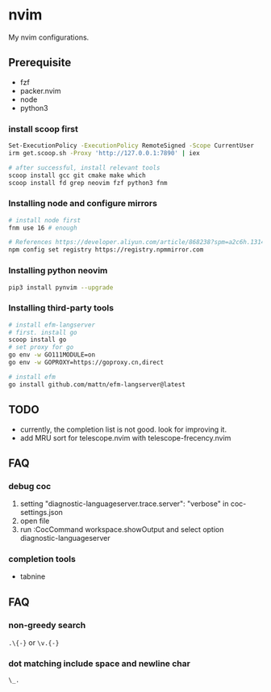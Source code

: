 # nvim

My nvim configurations.

## Prerequisite
* fzf
* packer.nvim
* node
* python3

### install scoop first
```bash
Set-ExecutionPolicy -ExecutionPolicy RemoteSigned -Scope CurrentUser
irm get.scoop.sh -Proxy 'http://127.0.0.1:7890' | iex

# after successful, install relevant tools
scoop install gcc git cmake make which
scoop install fd grep neovim fzf python3 fnm
```

### Installing node and configure mirrors


```bash
# install node first
fnm use 16 # enough

# References https://developer.aliyun.com/article/868238?spm=a2c6h.13148508.0.0.66e84f0ehbA8XI
npm config set registry https://registry.npmmirror.com
```


### Installing python neovim
``` bash
pip3 install pynvim --upgrade
```
### Installing third-party tools
``` bash
# install efm-langserver
# first. install go
scoop install go 
# set proxy for go
go env -w GO111MODULE=on
go env -w GOPROXY=https://goproxy.cn,direct

# install efm
go install github.com/mattn/efm-langserver@latest
```

## TODO
* currently, the completion list is not good. look for improving it.
* add MRU sort for telescope.nvim with telescope-frecency.nvim

## FAQ

### debug coc
1. setting "diagnostic-languageserver.trace.server": "verbose" in coc-settings.json
2. open file
3. run :CocCommand workspace.showOutput and select option diagnostic-languageserver

### completion tools
* tabnine

## FAQ

### non-greedy search
`.\{-}` or `\v.{-}`

### dot matching include space and newline char
`\_.`
